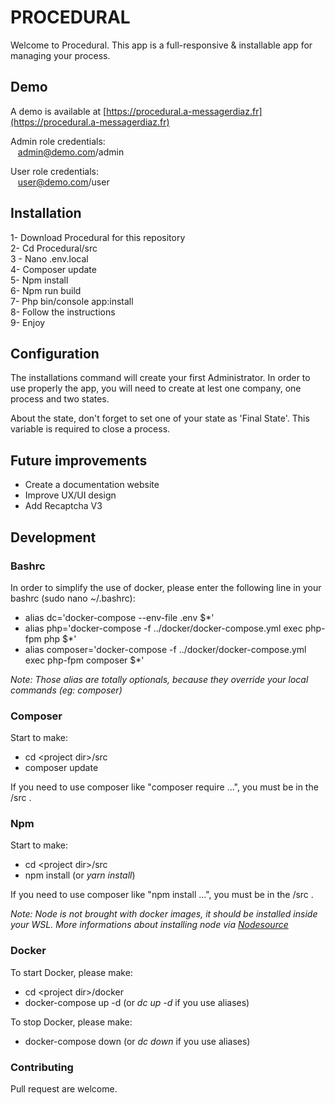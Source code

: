 # PROCEDURAL

Welcome to Procedural. This app is a full-responsive & installable app for 
managing your process. 

## Demo

A demo is available at [https://procedural.a-messagerdiaz.fr](https://procedural.a-messagerdiaz.fr)

Admin role credentials:\
&nbsp;&nbsp;&nbsp;admin@demo.com/admin

User role credentials:\
&nbsp;&nbsp;&nbsp;user@demo.com/user

## Installation

1- Download Procedural for this repository\
2- Cd Procedural/src\
3 - Nano .env.local\
4- Composer update \
5- Npm install\
6- Npm run build\
7- Php bin/console app:install\
8- Follow the instructions\
9- Enjoy

## Configuration

The installations command will create your first Administrator. In order to use 
properly the app, you will need to create at lest one company, one process and 
two states.

About the state, don't forget to set one of your state as 'Final State'. This variable
is required to close a process. 

## Future improvements

* Create a documentation website
* Improve UX/UI design
* Add Recaptcha V3

## Development
### Bashrc
In order to simplify the use of docker, please enter the following line in your bashrc (sudo nano ~/.bashrc):
* alias dc='docker-compose --env-file .env $*'
* alias php='docker-compose -f ../docker/docker-compose.yml exec php-fpm php $*'
* alias composer='docker-compose -f ../docker/docker-compose.yml exec php-fpm composer $*'

*Note: Those alias are totally optionals, because they override your local commands (eg: composer)*

### Composer

Start to make:

* cd &lt;project dir&gt;/src
* composer update

If you need to use composer like "composer require ...", you must be in the <project dir>/src .

### Npm

Start to make:

* cd &lt;project dir&gt;/src
* npm install (or *yarn install*)

If you need to use composer like "npm install ...", you must be in the <project dir>/src .

*Note: Node is not brought with docker images, it should be installed inside your WSL. More informations about installing node via [Nodesource](https://github.com/nodesource/distributions)*

### Docker
To start Docker, please make:

* cd &lt;project dir&gt;/docker
* docker-compose up -d  (or *dc up -d* if you use aliases)

To stop Docker, please make:
* docker-compose down (or *dc down* if you use aliases)

### Contributing

Pull request are welcome.
